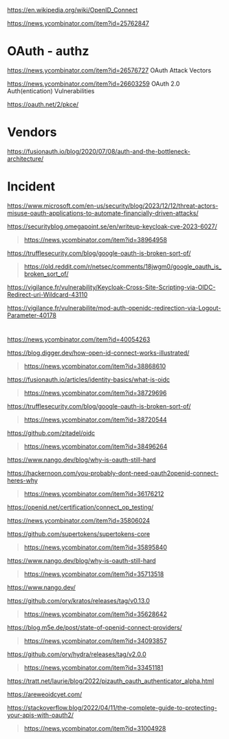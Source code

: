 https://en.wikipedia.org/wiki/OpenID_Connect

https://news.ycombinator.com/item?id=25762847

# OAuth - authz
https://news.ycombinator.com/item?id=26576727 OAuth Attack Vectors

https://news.ycombinator.com/item?id=26603259 OAuth 2.0 Auth(entication) Vulnerabilities

https://oauth.net/2/pkce/

# Vendors
https://fusionauth.io/blog/2020/07/08/auth-and-the-bottleneck-architecture/

# Incident
https://www.microsoft.com/en-us/security/blog/2023/12/12/threat-actors-misuse-oauth-applications-to-automate-financially-driven-attacks/

https://securityblog.omegapoint.se/en/writeup-keycloak-cve-2023-6027/
> https://news.ycombinator.com/item?id=38964958

https://trufflesecurity.com/blog/google-oauth-is-broken-sort-of/
> https://old.reddit.com/r/netsec/comments/18jwgm0/google_oauth_is_broken_sort_of/

https://vigilance.fr/vulnerability/Keycloak-Cross-Site-Scripting-via-OIDC-Redirect-uri-Wildcard-43110

https://vigilance.fr/vulnerabilite/mod-auth-openidc-redirection-via-Logout-Parameter-40178

#
https://news.ycombinator.com/item?id=40054263

https://blog.digger.dev/how-open-id-connect-works-illustrated/
> https://news.ycombinator.com/item?id=38868610

https://fusionauth.io/articles/identity-basics/what-is-oidc
> https://news.ycombinator.com/item?id=38729696

https://trufflesecurity.com/blog/google-oauth-is-broken-sort-of/
> https://news.ycombinator.com/item?id=38720544

https://github.com/zitadel/oidc
> https://news.ycombinator.com/item?id=38496264

https://www.nango.dev/blog/why-is-oauth-still-hard

https://hackernoon.com/you-probably-dont-need-oauth2openid-connect-heres-why
> https://news.ycombinator.com/item?id=36176212

https://openid.net/certification/connect_op_testing/

https://news.ycombinator.com/item?id=35806024

https://github.com/supertokens/supertokens-core
> https://news.ycombinator.com/item?id=35895840

https://www.nango.dev/blog/why-is-oauth-still-hard
> https://news.ycombinator.com/item?id=35713518

https://www.nango.dev/

https://github.com/ory/kratos/releases/tag/v0.13.0
> https://news.ycombinator.com/item?id=35628642

https://blog.m5e.de/post/state-of-openid-connect-providers/
> https://news.ycombinator.com/item?id=34093857

https://github.com/ory/hydra/releases/tag/v2.0.0
> https://news.ycombinator.com/item?id=33451181

https://tratt.net/laurie/blog/2022/pizauth_oauth_authenticator_alpha.html

https://areweoidcyet.com/

https://stackoverflow.blog/2022/04/11/the-complete-guide-to-protecting-your-apis-with-oauth2/
> https://news.ycombinator.com/item?id=31004928
